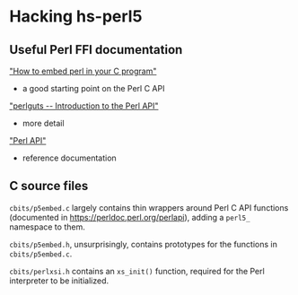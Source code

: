 
# Hacking hs-perl5

## Useful Perl FFI documentation

["How to embed perl in your C program"][perlembed]

* a good starting point on the Perl C API

["perlguts -- Introduction to the Perl API"][perlguts]

* more detail

["Perl API"][perlapi]

* reference documentation

[perlembed]: https://perldoc.perl.org/perlembed
[perlguts]: https://perldoc.perl.org/perlguts
[perlapi]: https://perldoc.perl.org/perlapi

## C source files

`cbits/p5embed.c` largely contains thin wrappers around Perl C API functions
(documented in <https://perldoc.perl.org/perlapi>), adding a `perl5_` namespace to them.

`cbits/p5embed.h`, unsurprisingly, contains prototypes for the functions in
`cbits/p5embed.c`.

`cbits/perlxsi.h` contains an `xs_init()` function, required for the Perl interpreter
to be initialized.

